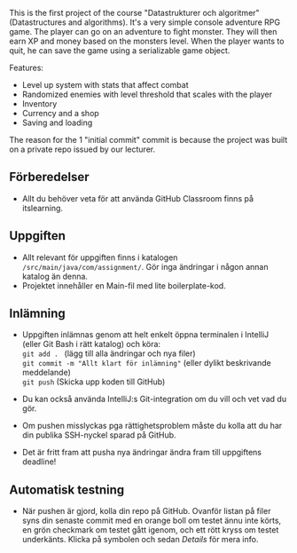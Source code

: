 This is the first project of the course "Datastrukturer och algoritmer" (Datastructures and algorithms). It's a very simple console adventure RPG game. The player can go on an adventure to fight monster. They will then earn XP and money based on the monsters level. When the player wants to quit, he can save the game using a serializable game object.

Features:
- Level up system with stats that affect combat
- Randomized enemies with level threshold that scales with the player
- Inventory
- Currency and a shop
- Saving and loading

The reason for the 1 "initial commit" commit is because the project was built on a private repo issued by our lecturer. 

## Förberedelser

- Allt du behöver veta för att använda GitHub Classroom finns på itslearning.

## Uppgiften

- Allt relevant för uppgiften finns i katalogen `/src/main/java/com/assignment/`. Gör inga ändringar i någon annan katalog än denna.
- Projektet innehåller en Main-fil med lite boilerplate-kod.

## Inlämning

- Uppgiften inlämnas genom att helt enkelt öppna terminalen i IntelliJ (eller Git Bash i rätt katalog) och köra:  
  `git add . ` (lägg till alla ändringar och nya filer)  
  `git commit -m "Allt klart för inlämning"` (eller dylikt beskrivande meddelande)  
  `git push` (Skicka upp koden till GitHub)  
  
- Du kan också använda IntelliJ:s Git-integration om du vill och vet vad du gör.
- Om pushen misslyckas pga rättighetsproblem måste du kolla att du har din publika SSH-nyckel sparad på GitHub.
- Det är fritt fram att pusha nya ändringar ändra fram till uppgiftens deadline! 

## Automatisk testning

- När pushen är gjord, kolla din repo på GitHub. Ovanför listan på filer syns din senaste commit med en orange boll om testet ännu inte körts, en grön checkmark om testet gått igenom, och ett rött kryss om testet underkänts. Klicka på symbolen och sedan _Details_ för mera info.





